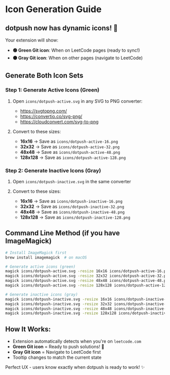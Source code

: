 # Icon Generation Guide

## dotpush now has dynamic icons! 🎯

Your extension will show:
- **🟢 Green Git icon**: When on LeetCode pages (ready to sync!)
- **⚫ Gray Git icon**: When on other pages (navigate to LeetCode)

## Generate Both Icon Sets

### Step 1: Generate Active Icons (Green)

1. Open `icons/dotpush-active.svg` in any SVG to PNG converter:
   - https://svgtopng.com/
   - https://convertio.co/svg-png/
   - https://cloudconvert.com/svg-to-png

2. Convert to these sizes:
   - **16x16** → Save as `icons/dotpush-active-16.png`
   - **32x32** → Save as `icons/dotpush-active-32.png`
   - **48x48** → Save as `icons/dotpush-active-48.png`
   - **128x128** → Save as `icons/dotpush-active-128.png`

### Step 2: Generate Inactive Icons (Gray)

1. Open `icons/dotpush-inactive.svg` in the same converter

2. Convert to these sizes:
   - **16x16** → Save as `icons/dotpush-inactive-16.png`
   - **32x32** → Save as `icons/dotpush-inactive-32.png`
   - **48x48** → Save as `icons/dotpush-inactive-48.png`
   - **128x128** → Save as `icons/dotpush-inactive-128.png`

## Command Line Method (if you have ImageMagick)

```bash
# Install ImageMagick first
brew install imagemagick  # on macOS

# Generate active icons (green)
magick icons/dotpush-active.svg -resize 16x16 icons/dotpush-active-16.png
magick icons/dotpush-active.svg -resize 32x32 icons/dotpush-active-32.png
magick icons/dotpush-active.svg -resize 48x48 icons/dotpush-active-48.png
magick icons/dotpush-active.svg -resize 128x128 icons/dotpush-active-128.png

# Generate inactive icons (gray)
magick icons/dotpush-inactive.svg -resize 16x16 icons/dotpush-inactive-16.png
magick icons/dotpush-inactive.svg -resize 32x32 icons/dotpush-inactive-32.png
magick icons/dotpush-inactive.svg -resize 48x48 icons/dotpush-inactive-48.png
magick icons/dotpush-inactive.svg -resize 128x128 icons/dotpush-inactive-128.png
```

## How It Works:

- Extension automatically detects when you're on `leetcode.com`
- **Green Git icon** = Ready to push solutions! 🚀
- **Gray Git icon** = Navigate to LeetCode first
- Tooltip changes to match the current state

Perfect UX - users know exactly when dotpush is ready to work! ✨ 